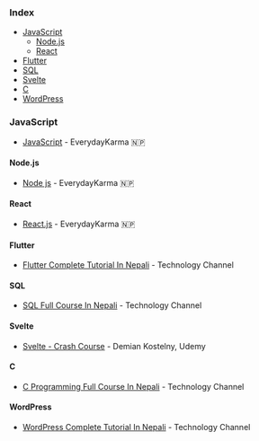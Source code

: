 ### Index

* [JavaScript](#javascript)
    * [Node.js](#nodejs)
    * [React](#react)
* [Flutter](#flutter)
* [SQL](#sql)
* [Svelte](#Svelte)
* [C](#c)
* [WordPress](#wordpress)


### JavaScript

* [JavaScript](https://www.youtube.com/playlist?list=PLckS_N3kOwFH-GCqCd6i-vPo-Z75DcOnc) - EverydayKarma 🇳🇵


#### Node.js

* [Node js](https://www.youtube.com/playlist?list=PLckS_N3kOwFEJnIy0PG0zU6XjUOBGkW9x) - EverydayKarma 🇳🇵


#### React

* [React.js](https://www.youtube.com/playlist?list=PLckS_N3kOwFHhFEmcRs8jvX7xFaRFI4H1) - EverydayKarma 🇳🇵


#### Flutter

* [Flutter Complete Tutorial In Nepali](https://www.youtube.com/watch?v=N0cDdu32IaA&list=PL2OJkQtHPRicxyldFGNJRRG4WwNe0Kjqe&index=1) - Technology Channel


#### SQL

* [SQL Full Course In Nepali](https://www.youtube.com/watch?v=Lt52pYaoSR8&list=PL2OJkQtHPRicxyldFGNJRRG4WwNe0Kjqe&index=2) - Technology Channel


#### Svelte

* [Svelte - Crash Course](https://www.udemy.com/cart/subscribe/course/5049082) - Demian Kostelny, Udemy


#### C

* [C Programming Full Course In Nepali](https://www.youtube.com/watch?v=7WH8C48UNDU&list=PL2OJkQtHPRicxyldFGNJRRG4WwNe0Kjqe&index=3) - Technology Channel


#### WordPress

* [WordPress Complete Tutorial In Nepali](https://www.youtube.com/playlist?list=PL2OJkQtHPRie2xyBApANdVp_LUz4v7xIG) - Technology Channel


